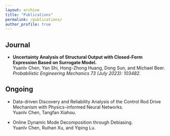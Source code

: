 ```yaml
---
layout: archive
title: "Publications"
permalink: /publications/
author_profile: true
---
```


Journal
------

* **Uncertainty Analysis of Structural Output with Closed-Form Expression Based on Surrogate Model.** <br>
  Yuanlv Chen, Yan Shi, Hong-Zhong Huang, Dong Sun, and Michael Beer.  <br>
  *Probabilistic Engineering Mechanics 73 (July 2023): 103482.*

Ongoing
------
* Data-driven Discovery and Reliability Analysis of the Control Rod Drive Mechanism with Physics-informed Neural Networks. <br>
  Yuanlv Chen, Tangfan Xiahou. 

* Online Dynamic Mode Decomposition through Debiasing. <br>
  Yuanlv Chen, Ruihan Xu, and Yiping Lu. 


  
